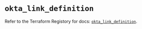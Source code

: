 # `okta_link_definition`

Refer to the Terraform Registory for docs: [`okta_link_definition`](https://registry.terraform.io/providers/okta/okta/4.6.1/docs/resources/link_definition).
